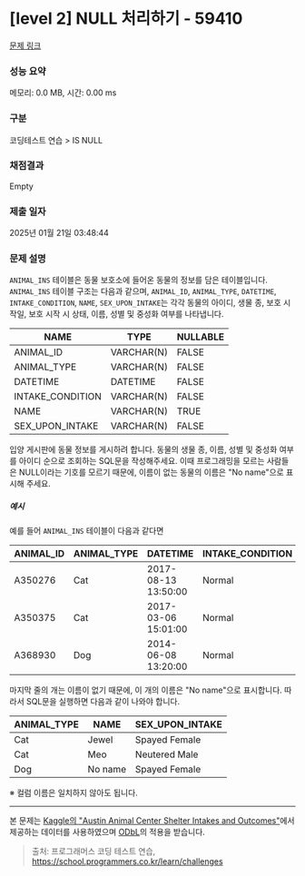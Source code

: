 # [level 2] NULL 처리하기 - 59410 

[문제 링크](https://school.programmers.co.kr/learn/courses/30/lessons/59410) 

### 성능 요약

메모리: 0.0 MB, 시간: 0.00 ms

### 구분

코딩테스트 연습 > IS NULL

### 채점결과

Empty

### 제출 일자

2025년 01월 21일 03:48:44

### 문제 설명

<p><code>ANIMAL_INS</code> 테이블은 동물 보호소에 들어온 동물의 정보를 담은 테이블입니다. <code>ANIMAL_INS</code> 테이블 구조는 다음과 같으며, <code>ANIMAL_ID</code>, <code>ANIMAL_TYPE</code>, <code>DATETIME</code>, <code>INTAKE_CONDITION</code>, <code>NAME</code>, <code>SEX_UPON_INTAKE</code>는 각각 동물의 아이디, 생물 종, 보호 시작일, 보호 시작 시 상태, 이름, 성별 및 중성화 여부를 나타냅니다.</p>
<table class="table">
        <thead><tr>
<th>NAME</th>
<th>TYPE</th>
<th>NULLABLE</th>
</tr>
</thead>
        <tbody><tr>
<td>ANIMAL_ID</td>
<td>VARCHAR(N)</td>
<td>FALSE</td>
</tr>
<tr>
<td>ANIMAL_TYPE</td>
<td>VARCHAR(N)</td>
<td>FALSE</td>
</tr>
<tr>
<td>DATETIME</td>
<td>DATETIME</td>
<td>FALSE</td>
</tr>
<tr>
<td>INTAKE_CONDITION</td>
<td>VARCHAR(N)</td>
<td>FALSE</td>
</tr>
<tr>
<td>NAME</td>
<td>VARCHAR(N)</td>
<td>TRUE</td>
</tr>
<tr>
<td>SEX_UPON_INTAKE</td>
<td>VARCHAR(N)</td>
<td>FALSE</td>
</tr>
</tbody>
      </table>
<p>입양 게시판에 동물 정보를 게시하려 합니다. 동물의 생물 종, 이름, 성별 및 중성화 여부를 아이디 순으로 조회하는 SQL문을 작성해주세요. 이때 프로그래밍을 모르는 사람들은 NULL이라는 기호를 모르기 때문에, 이름이 없는 동물의 이름은 "No name"으로 표시해 주세요.</p>

<h5>예시</h5>

<p>예를 들어 <code>ANIMAL_INS</code> 테이블이 다음과 같다면</p>
<table class="table">
        <thead><tr>
<th>ANIMAL_ID</th>
<th>ANIMAL_TYPE</th>
<th>DATETIME</th>
<th>INTAKE_CONDITION</th>
<th>NAME</th>
<th>SEX_UPON_INTAKE</th>
</tr>
</thead>
        <tbody><tr>
<td>A350276</td>
<td>Cat</td>
<td>2017-08-13 13:50:00</td>
<td>Normal</td>
<td>Jewel</td>
<td>Spayed Female</td>
</tr>
<tr>
<td>A350375</td>
<td>Cat</td>
<td>2017-03-06 15:01:00</td>
<td>Normal</td>
<td>Meo</td>
<td>Neutered Male</td>
</tr>
<tr>
<td>A368930</td>
<td>Dog</td>
<td>2014-06-08 13:20:00</td>
<td>Normal</td>
<td>NULL</td>
<td>Spayed Female</td>
</tr>
</tbody>
      </table>
<p>마지막 줄의 개는 이름이 없기 때문에, 이 개의 이름은 "No name"으로 표시합니다. 따라서 SQL문을 실행하면 다음과 같이 나와야 합니다. </p>
<table class="table">
        <thead><tr>
<th>ANIMAL_TYPE</th>
<th>NAME</th>
<th>SEX_UPON_INTAKE</th>
</tr>
</thead>
        <tbody><tr>
<td>Cat</td>
<td>Jewel</td>
<td>Spayed Female</td>
</tr>
<tr>
<td>Cat</td>
<td>Meo</td>
<td>Neutered Male</td>
</tr>
<tr>
<td>Dog</td>
<td>No name</td>
<td>Spayed Female</td>
</tr>
</tbody>
      </table>
<p>※ 컬럼 이름은 일치하지 않아도 됩니다.</p>

<hr>

<p>본 문제는 <a href="https://www.kaggle.com/aaronschlegel/austin-animal-center-shelter-intakes-and-outcomes" target="_blank" rel="noopener">Kaggle의 "Austin Animal Center Shelter Intakes and Outcomes"</a>에서 제공하는 데이터를 사용하였으며 <a href="https://opendatacommons.org/licenses/odbl/1.0/" target="_blank" rel="noopener">ODbL</a>의 적용을 받습니다.</p>


> 출처: 프로그래머스 코딩 테스트 연습, https://school.programmers.co.kr/learn/challenges